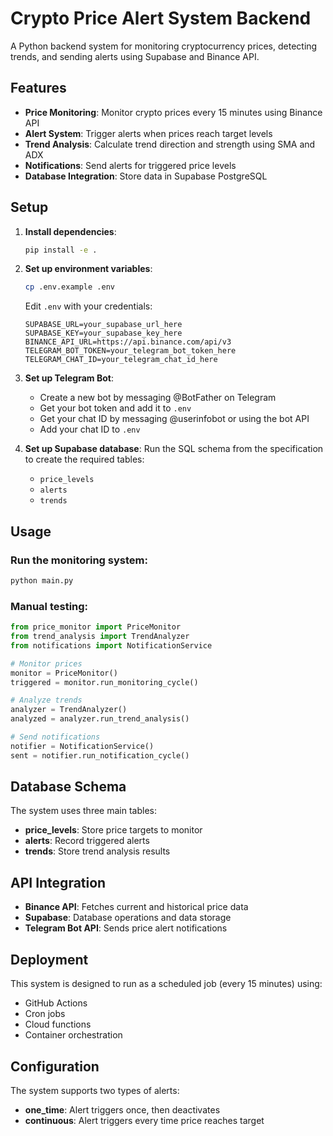 # Crypto Price Alert System Backend

A Python backend system for monitoring cryptocurrency prices, detecting trends, and sending alerts using Supabase and Binance API.

## Features

- **Price Monitoring**: Monitor crypto prices every 15 minutes using Binance API
- **Alert System**: Trigger alerts when prices reach target levels
- **Trend Analysis**: Calculate trend direction and strength using SMA and ADX
- **Notifications**: Send alerts for triggered price levels
- **Database Integration**: Store data in Supabase PostgreSQL

## Setup

1. **Install dependencies**:
   ```bash
   pip install -e .
   ```

2. **Set up environment variables**:
   ```bash
   cp .env.example .env
   ```
   
   Edit `.env` with your credentials:
   ```
   SUPABASE_URL=your_supabase_url_here
   SUPABASE_KEY=your_supabase_key_here
   BINANCE_API_URL=https://api.binance.com/api/v3
   TELEGRAM_BOT_TOKEN=your_telegram_bot_token_here
   TELEGRAM_CHAT_ID=your_telegram_chat_id_here
   ```

3. **Set up Telegram Bot**:
   - Create a new bot by messaging @BotFather on Telegram
   - Get your bot token and add it to `.env`
   - Get your chat ID by messaging @userinfobot or using the bot API
   - Add your chat ID to `.env`

4. **Set up Supabase database**:
   Run the SQL schema from the specification to create the required tables:
   - `price_levels`
   - `alerts`
   - `trends`

## Usage

### Run the monitoring system:
```bash
python main.py
```

### Manual testing:
```python
from price_monitor import PriceMonitor
from trend_analysis import TrendAnalyzer
from notifications import NotificationService

# Monitor prices
monitor = PriceMonitor()
triggered = monitor.run_monitoring_cycle()

# Analyze trends
analyzer = TrendAnalyzer()
analyzed = analyzer.run_trend_analysis()

# Send notifications
notifier = NotificationService()
sent = notifier.run_notification_cycle()
```

## Database Schema

The system uses three main tables:

- **price_levels**: Store price targets to monitor
- **alerts**: Record triggered alerts
- **trends**: Store trend analysis results

## API Integration

- **Binance API**: Fetches current and historical price data
- **Supabase**: Database operations and data storage
- **Telegram Bot API**: Sends price alert notifications

## Deployment

This system is designed to run as a scheduled job (every 15 minutes) using:
- GitHub Actions
- Cron jobs
- Cloud functions
- Container orchestration

## Configuration

The system supports two types of alerts:
- **one_time**: Alert triggers once, then deactivates
- **continuous**: Alert triggers every time price reaches target
